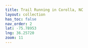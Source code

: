 ```yaml
---
title: Trail Running in Corolla, NC
layout: collection
has_toc: false
nav_order: 2
lat: -75.78953
lng: 36.25720
zoom: 11
---
```


